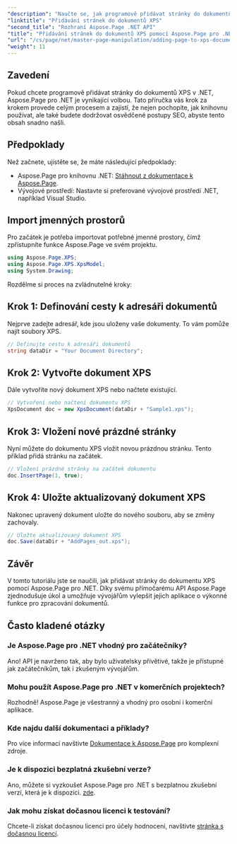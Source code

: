 ```yaml
---
"description": "Naučte se, jak programově přidávat stránky do dokumentů XPS pomocí Aspose.Page pro .NET. Tato komplexní příručka zahrnuje předpoklady, příklady kódu a nejčastější dotazy."
"linktitle": "Přidávání stránek do dokumentů XPS"
"second_title": "Rozhraní Aspose.Page .NET API"
"title": "Přidávání stránek do dokumentů XPS pomocí Aspose.Page pro .NET"
"url": "/cs/page/net/master-page-manipulation/adding-page-to-xps-document/"
"weight": 11
---
```


## Zavedení

Pokud chcete programově přidávat stránky do dokumentů XPS v .NET, Aspose.Page pro .NET je vynikající volbou. Tato příručka vás krok za krokem provede celým procesem a zajistí, že nejen pochopíte, jak knihovnu používat, ale také budete dodržovat osvědčené postupy SEO, abyste tento obsah snadno našli.

## Předpoklady

Než začnete, ujistěte se, že máte následující předpoklady:

- Aspose.Page pro knihovnu .NET: [Stáhnout z dokumentace k Aspose.Page](https://reference.aspose.com/page/net/).
- Vývojové prostředí: Nastavte si preferované vývojové prostředí .NET, například Visual Studio.

## Import jmenných prostorů

Pro začátek je potřeba importovat potřebné jmenné prostory, čímž zpřístupníte funkce Aspose.Page ve svém projektu.

```csharp
using Aspose.Page.XPS;
using Aspose.Page.XPS.XpsModel;
using System.Drawing;
```

Rozdělme si proces na zvládnutelné kroky:

## Krok 1: Definování cesty k adresáři dokumentů

Nejprve zadejte adresář, kde jsou uloženy vaše dokumenty. To vám pomůže najít soubory XPS.

```csharp
// Definujte cestu k adresáři dokumentů
string dataDir = "Your Document Directory";
```

## Krok 2: Vytvořte dokument XPS

Dále vytvoříte nový dokument XPS nebo načtete existující.

```csharp
// Vytvoření nebo načtení dokumentu XPS
XpsDocument doc = new XpsDocument(dataDir + "Sample1.xps");
```

## Krok 3: Vložení nové prázdné stránky

Nyní můžete do dokumentu XPS vložit novou prázdnou stránku. Tento příklad přidá stránku na začátek.

```csharp
// Vložení prázdné stránky na začátek dokumentu
doc.InsertPage(1, true);
```

## Krok 4: Uložte aktualizovaný dokument XPS

Nakonec upravený dokument uložte do nového souboru, aby se změny zachovaly.

```csharp
// Uložte aktualizovaný dokument XPS
doc.Save(dataDir + "AddPages_out.xps");
```

## Závěr

V tomto tutoriálu jste se naučili, jak přidávat stránky do dokumentu XPS pomocí Aspose.Page pro .NET. Díky svému přímočarému API Aspose.Page zjednodušuje úkol a umožňuje vývojářům vylepšit jejich aplikace o výkonné funkce pro zpracování dokumentů.

## Často kladené otázky

### Je Aspose.Page pro .NET vhodný pro začátečníky?

Ano! API je navrženo tak, aby bylo uživatelsky přívětivé, takže je přístupné jak začátečníkům, tak i zkušeným vývojářům.

### Mohu použít Aspose.Page pro .NET v komerčních projektech?

Rozhodně! Aspose.Page je všestranný a vhodný pro osobní i komerční aplikace.

### Kde najdu další dokumentaci a příklady?

Pro více informací navštivte [Dokumentace k Aspose.Page](https://reference.aspose.com/page/net/) pro komplexní zdroje.

### Je k dispozici bezplatná zkušební verze?

Ano, můžete si vyzkoušet Aspose.Page pro .NET s bezplatnou zkušební verzí, která je k dispozici. [zde](https://releases.aspose.com/).

### Jak mohu získat dočasnou licenci k testování?

Chcete-li získat dočasnou licenci pro účely hodnocení, navštivte [stránka s dočasnou licencí](https://purchase.conholdate.com/temporary-license/).